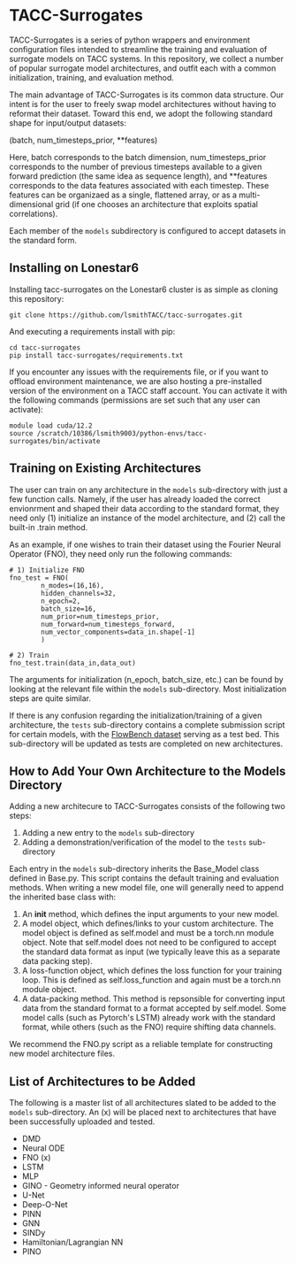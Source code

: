 # TACC-Surrogates

TACC-Surrogates is a series of python wrappers and environment configuration files intended to streamline the training and evaluation of surrogate models on TACC systems. In this repository, we collect a number of popular surrogate model architectures, and outfit each with a common initialization, training, and evaluation method.

The main advantage of TACC-Surrogates is its common data structure. Our intent is for the user
to freely swap model architectures without having to reformat their dataset. Toward this end, we adopt the following standard shape for input/output datasets:

(batch, num_timesteps_prior, **features)

Here, batch corresponds to the batch dimension, num_timesteps_prior corresponds to the number
of previous timesteps available to a given forward prediction (the same idea as sequence length),
and **features corresponds to the data features associated with each timestep. 
These features can be organizaed as a single, flattened array, or as 
a multi-dimensional grid (if one chooses an architecture that exploits spatial correlations). 

Each member of the ```models``` subdirectory is configured to accept datasets in the standard form. 


## Installing on Lonestar6

Installing tacc-surrogates on the Lonestar6 cluster is as simple as cloning this repository:
```
git clone https://github.com/lsmithTACC/tacc-surrogates.git
```

And executing a requirements install with pip:
```
cd tacc-surrogates
pip install tacc-surrogates/requirements.txt
```

If you encounter any issues with the requirements file, or if you want to offload environment maintenance, we are also hosting a pre-installed version of the environment on a TACC staff account. You can activate it with the following commands (permissions are set such that any user can activate):
```
module load cuda/12.2
source /scratch/10386/lsmith9003/python-envs/tacc-surrogates/bin/activate
```

## Training on Existing Architectures

The user can train on any architecture in the ```models``` sub-directory with just a few function calls. Namely, if the user has already loaded the correct envionrment and shaped their data according to the standard format, they need only (1) initialize an instance of the model architecture, and (2) call the built-in .train method. 

As an example, if one wishes to train their dataset using the Fourier Neural Operator (FNO), 
they need only run the following commands:

```
# 1) Initialize FNO
fno_test = FNO(
        n_modes=(16,16),
        hidden_channels=32,
        n_epoch=2,
        batch_size=16,
        num_prior=num_timesteps_prior,
        num_forward=num_timesteps_forward,
        num_vector_components=data_in.shape[-1]
        )

# 2) Train
fno_test.train(data_in,data_out)
```

The arguments for initialization (n_epoch, batch_size, etc.) can be found by looking at the relevant file within the ```models``` sub-directory. Most initialization steps are quite similar.

If there is any confusion regarding the initialization/training of a given architecture, the ```tests``` sub-directory contains a complete submission script for certain models, with the [FlowBench dataset](https://baskargroup.bitbucket.io/) serving as a test bed. This sub-directory will be updated as tests are completed on new architectures.


## How to Add Your Own Architecture to the Models Directory

Adding a new architecure to TACC-Surrogates consists of the following two steps:

1) Adding a new entry to the ```models``` sub-directory
2) Adding a demonstration/verification of the model to the ```tests``` sub-directory

Each entry in the ```models``` sub-directory inherits the Base_Model class defined in Base.py. This script contains the default training and evaluation methods. When writing a new model file, one will generally need to append the inherited base class with:

1) An __init__ method, which defines the input arguments to your new model.
2) A model object, which defines/links to your custom architecture. The model object is defined as self.model and must be a torch.nn module object. Note that self.model does not need to be configured to accept the standard data format as input (we typically leave this as a separate data packing step).
3) A loss-function object, which defines the loss function for your training loop. This is defined as self.loss_function and again must be a torch.nn module object.
4) A data-packing method. This method is repsonsible for converting input data from the standard format to a format accepted by self.model. Some model calls (such as Pytorch's LSTM) already work with the standard format, while others (such as the FNO) require shifting data channels.

We recommend the FNO.py script as a reliable template for constructing new model architecture files.


## List of Architectures to be Added

The following is a master list of all architectures slated to be added to the ```models``` sub-directory. An (x) will be placed next to architectures that have been successfully uploaded and tested.

- DMD
- Neural ODE 
- FNO (x)
- LSTM 
- MLP
- GINO - Geometry informed neural operator
- U-Net
- Deep-O-Net
- PINN
- GNN
- SINDy 
- Hamiltonian/Lagrangian NN
- PINO 
